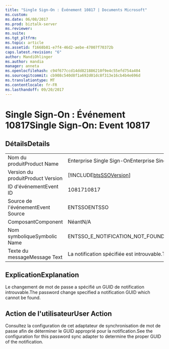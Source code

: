 ```yaml
---
title: "Single Sign-On : Événement 10817 | Documents Microsoft"
ms.custom: 
ms.date: 06/08/2017
ms.prod: biztalk-server
ms.reviewer: 
ms.suite: 
ms.tgt_pltfrm: 
ms.topic: article
ms.assetid: f1668b81-e7f4-46d2-aebe-47007f70372b
caps.latest.revision: "6"
author: MandiOhlinger
ms.author: mandia
manager: anneta
ms.openlocfilehash: c94f677ccd14dd821886210f9e4c55efd754a404
ms.sourcegitcommit: cb908c540d8f1a692d01dc8f313e16cb4b4e696d
ms.translationtype: MT
ms.contentlocale: fr-FR
ms.lasthandoff: 09/20/2017
---
```

# <a name="single-sign-on-event-10817"></a><span data-ttu-id="dd58b-102">Single Sign-On : Événement 10817</span><span class="sxs-lookup"><span data-stu-id="dd58b-102">Single Sign-On: Event 10817</span></span>
## <a name="details"></a><span data-ttu-id="dd58b-103">Détails</span><span class="sxs-lookup"><span data-stu-id="dd58b-103">Details</span></span>  
  
|||  
|-|-|  
|<span data-ttu-id="dd58b-104">Nom du produit</span><span class="sxs-lookup"><span data-stu-id="dd58b-104">Product Name</span></span>|<span data-ttu-id="dd58b-105">Enterprise Single Sign-On</span><span class="sxs-lookup"><span data-stu-id="dd58b-105">Enterprise Single Sign-On</span></span>|  
|<span data-ttu-id="dd58b-106">Version du produit</span><span class="sxs-lookup"><span data-stu-id="dd58b-106">Product Version</span></span>|[!INCLUDE[btsSSOVersion](../includes/btsssoversion-md.md)]|  
|<span data-ttu-id="dd58b-107">ID d'événement</span><span class="sxs-lookup"><span data-stu-id="dd58b-107">Event ID</span></span>|<span data-ttu-id="dd58b-108">10817</span><span class="sxs-lookup"><span data-stu-id="dd58b-108">10817</span></span>|  
|<span data-ttu-id="dd58b-109">Source de l'événement</span><span class="sxs-lookup"><span data-stu-id="dd58b-109">Event Source</span></span>|<span data-ttu-id="dd58b-110">ENTSSO</span><span class="sxs-lookup"><span data-stu-id="dd58b-110">ENTSSO</span></span>|  
|<span data-ttu-id="dd58b-111">Composant</span><span class="sxs-lookup"><span data-stu-id="dd58b-111">Component</span></span>|<span data-ttu-id="dd58b-112">Néant</span><span class="sxs-lookup"><span data-stu-id="dd58b-112">N/A</span></span>|  
|<span data-ttu-id="dd58b-113">Nom symbolique</span><span class="sxs-lookup"><span data-stu-id="dd58b-113">Symbolic Name</span></span>|<span data-ttu-id="dd58b-114">ENTSSO_E_NOTIFICATION_NOT_FOUND</span><span class="sxs-lookup"><span data-stu-id="dd58b-114">ENTSSO_E_NOTIFICATION_NOT_FOUND</span></span>|  
|<span data-ttu-id="dd58b-115">Texte du message</span><span class="sxs-lookup"><span data-stu-id="dd58b-115">Message Text</span></span>|<span data-ttu-id="dd58b-116">La notification spécifiée est introuvable.</span><span class="sxs-lookup"><span data-stu-id="dd58b-116">The specified notification was not found.</span></span>|  
  
## <a name="explanation"></a><span data-ttu-id="dd58b-117">Explication</span><span class="sxs-lookup"><span data-stu-id="dd58b-117">Explanation</span></span>  
 <span data-ttu-id="dd58b-118">Le changement de mot de passe a spécifié un GUID de notification introuvable.</span><span class="sxs-lookup"><span data-stu-id="dd58b-118">The password change specified a notification GUID which cannot be found.</span></span>  
  
## <a name="user-action"></a><span data-ttu-id="dd58b-119">Action de l'utilisateur</span><span class="sxs-lookup"><span data-stu-id="dd58b-119">User Action</span></span>  
 <span data-ttu-id="dd58b-120">Consultez la configuration de cet adaptateur de synchronisation de mot de passe afin de déterminer le GUID approprié pour la notification.</span><span class="sxs-lookup"><span data-stu-id="dd58b-120">See the configuration for this password sync adapter to determine the proper GUID of the notification.</span></span>